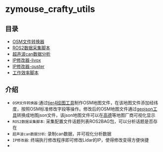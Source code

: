 # zymouse_crafty_utils

## 目录
- [OSM文件转换器](./gen_OSM_cloud/README.md)
- [ROS2数据采集脚本](./collection_ros2bag/README.md)
- [超声波can数据分析](./ultra_sonic_test/README.md)
- [IP修改器-livox](./sensor_tools/livox/README.md)
- [IP修改器-ouster](./sensor_tools/ouster/README.md)
- [工作效率脚本](./script/README.md)

## 介绍
- `OSM文件转换器`:通过[tier4绘图工具](https://tools.tier4.jp/feature/vector_map_builder_ll2/)制作OSM地图文件，在该地图文件添加经纬度，按照OSM标准修改字段等操作。修改后的OSM地图文件通过[geojson工具](https://github.com/tyrasd/osmtogeojson)转换成地图json文件，该json地图文件可以在[高德](https://lbs.amap.com/demo/javascript-api/example/overlayers/geojson)等地图厂商可视化显示
- `ROS2数据采集脚本`: 采集配置文件话题列表ROS2BAG包，可以分析话题是否存在
- `超声波can数据分析`: 录制can数据，并可视化分析数据
- `IP修改器`:  终端执行修改程序即可修改Lidar的IP，使得修改变得方便快捷
- 



